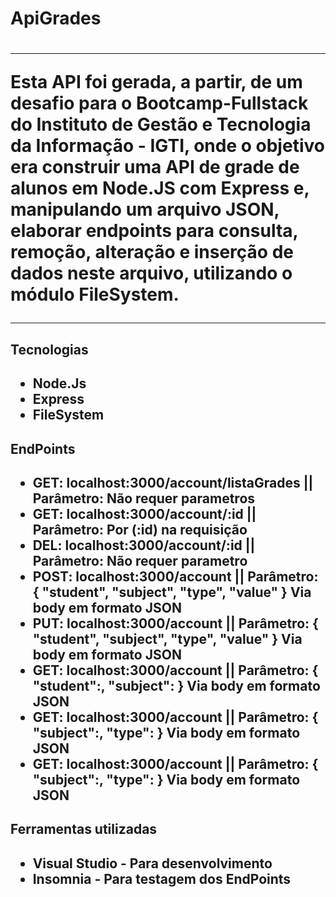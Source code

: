 <h1> ApiGrades <h1>

<hr />

Esta API foi gerada, a partir, de um desafio para o Bootcamp-Fullstack do Instituto de Gestão e Tecnologia da Informação - IGTI, onde o objetivo era construir uma API de grade de alunos em Node.JS com Express e, manipulando um arquivo JSON, elaborar endpoints para consulta, remoção, alteração e inserção de dados neste arquivo, utilizando o módulo FileSystem.

<hr />

<h2> Tecnologias <h2>

<ul>
  <li>Node.Js</li>
  <li>Express</li>
  <li>FileSystem</li>
</ul>

<h2>EndPoints<h2>

<ul>
  <li>GET: localhost:3000/account/listaGrades    || Parâmetro: Não requer parametros</li>
  <li>GET: localhost:3000/account/:id    || Parâmetro: Por (:id) na requisição </li>
  <li>DEL: localhost:3000/account/:id    || Parâmetro: Não requer parametro </li>
  <li>POST: localhost:3000/account    || Parâmetro: { "student", "subject", "type", "value" } Via body em formato JSON </li>
  <li>PUT: localhost:3000/account     || Parâmetro: { "student", "subject", "type", "value" } Via body em formato JSON</li>
  <li>GET: localhost:3000/account     || Parâmetro: { "student":, "subject": } Via body em formato JSON</li>
  <li>GET: localhost:3000/account     || Parâmetro: { "subject":, "type": } Via body em formato JSON</li>
  <li>GET: localhost:3000/account     || Parâmetro: { "subject":, "type": }  Via body em formato JSON</li>
</ul>

<h2>Ferramentas utilizadas<h2>

<ul>
  <li>Visual Studio - Para desenvolvimento</li>
  <li>Insomnia - Para testagem dos EndPoints </li>
</ul>
